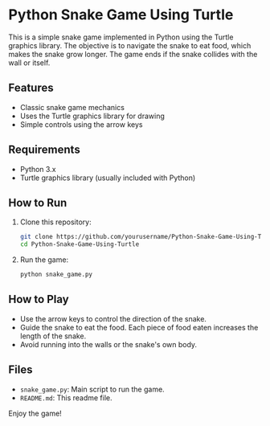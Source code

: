 # Python Snake Game Using Turtle

This is a simple snake game implemented in Python using the Turtle graphics library. The objective is to navigate the snake to eat food, which makes the snake grow longer. The game ends if the snake collides with the wall or itself.

## Features

- Classic snake game mechanics
- Uses the Turtle graphics library for drawing
- Simple controls using the arrow keys

## Requirements

- Python 3.x
- Turtle graphics library (usually included with Python)

## How to Run

1. Clone this repository:
    ```bash
    git clone https://github.com/yourusername/Python-Snake-Game-Using-Turtle.git
    cd Python-Snake-Game-Using-Turtle
    ```

2. Run the game:
    ```bash
    python snake_game.py
    ```

## How to Play

- Use the arrow keys to control the direction of the snake.
- Guide the snake to eat the food. Each piece of food eaten increases the length of the snake.
- Avoid running into the walls or the snake's own body.

## Files

- `snake_game.py`: Main script to run the game.
- `README.md`: This readme file.



Enjoy the game!

